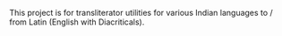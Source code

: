 This project is for transliterator utilities for various Indian languages to / from Latin (English with Diacriticals).